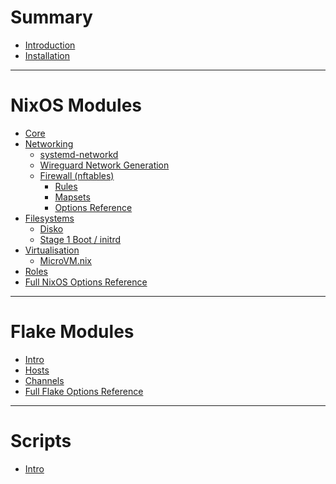 # Summary

- [Introduction](./intro.md)
- [Installation](./summary/installation.md)

---

# NixOS Modules

- [Core](./core/intro.md)
- [Networking](./networking/intro.md)
  - [systemd-networkd](./networking/networkd.md)
  - [Wireguard Network Generation](./networking/wireguard.md)
  - [Firewall (nftables)](./networking/firewall/intro.md)
    - [Rules](./networking/firewall/rules.md)
    - [Mapsets](./networking/firewall/mapsets.md)
    - [Options Reference](./options/nixos-nftables-options.md)
    <!-- - [Examples](./networking/firewall/examples/intro.md) -->
    <!--   - [Desktop](./networking/firewall/examples/desktop.md) -->
    <!--   - [Home Firewall](./networking/firewall/examples/home-firewall.md) -->
- [Filesystems](./filesystems/intro.md)
  - [Disko](./filesystems/disko.md)
  - [Stage 1 Boot / initrd](./filesystems/initrd.md)
- [Virtualisation](./virtualisation/intro.md)
  - [MicroVM.nix](./virtualisation/microvm.md)
- [Roles](./roles/intro.md)
- [Full NixOS Options Reference](./options/nixos-all-options.md)

---

# Flake Modules

- [Intro](./flake/intro.md)
- [Hosts](./flake/hosts.md)
- [Channels](./flake/channels.md)
- [Full Flake Options Reference](./options/flake-all-options.md)

---

# Scripts

- [Intro](./scripts/intro.md)
